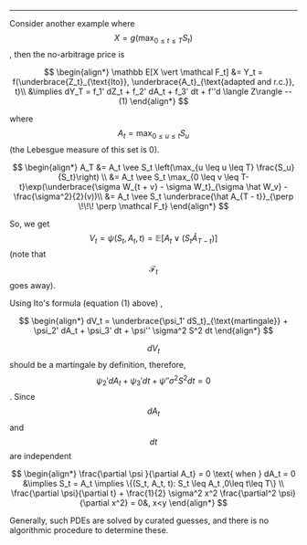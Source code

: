 ---

Consider another example where $$X = g(\max_{0 \leq t \leq T} S_t)$$ , then the no-arbitrage price is

$$
\begin{align*}
\mathbb E[X \vert \mathcal F_t] &= Y_t = f(\underbrace{Z_t}_{\text{Ito}}, \underbrace{A_t}_{\text{adapted and r.c.}}, t)\\
&\implies dY_T = f_1' dZ_t + f_2' dA_t + f_3' dt + f''d \langle Z\rangle -- (1)
\end{align*}
$$

where $$A_t = \max_{0 \leq u \leq t} S_u$$ (the Lebesgue measure of this set is 0).

$$
\begin{align*}
A_T &= A_t \vee S_t \left(\max_{u \leq u \leq T} \frac{S_u}{S_t}\right) \\
&= A_t \vee S_t \max_{0 \leq v \leq T- t}\exp(\underbrace{\sigma W_{t + v} - \sigma W_t}_{\sigma \hat W_v} - \frac{\sigma^2}{2}(v))\\
&= A_t \vee S_t \underbrace{\hat A_{T - t}}_{\perp \!\!\! \perp \mathcal F_t} 
\end{align*}
$$

So, we get $$V_t = \psi(S_t, A_t, t) = \mathbb E[A_t \vee (S_t \hat A_{T - t})]$$ (note that $$\mathcal F_t$$ goes away).

Using Ito's formula (equation (1) above) ,

$$
\begin{align*}
dV_t = \underbrace{\psi_1' dS_t}_{\text{martingale}} + \psi_2' dA_t + \psi_3' dt + \psi'' \sigma^2 S^2 dt
\end{align*}
$$

$$dV_t$$ should be a martingale by definition, therefore, $$\psi_2' dA_t + \psi_3' dt + \psi'' \sigma^2 S^2 dt = 0$$. Since $$dA_t$$ and $$dt$$ are independent

$$
\begin{align*}
\frac{\partial \psi }{\partial A_t} = 0 \text{ when } dA_t = 0 &\implies S_t = A_t \implies \{(S_t, A_t, t): S_t \leq A_t ,0\leq t\leq T\} \\
\frac{\partial \psi}{\partial t} + \frac{1}{2} \sigma^2 x^2 \frac{\partial^2 \psi}{\partial x^2}  = 0&, x<y
 \end{align*}
$$

Generally, such PDEs are solved by curated guesses, and there is no algorithmic procedure to determine these.


